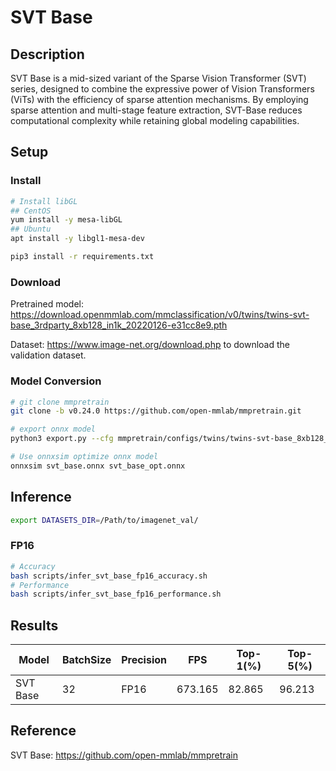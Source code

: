 # SVT Base

## Description

SVT Base is a mid-sized variant of the Sparse Vision Transformer (SVT) series, designed to combine the expressive power of Vision Transformers (ViTs) with the efficiency of sparse attention mechanisms. By employing sparse attention and multi-stage feature extraction, SVT-Base reduces computational complexity while retaining global modeling capabilities.

## Setup

### Install

```bash
# Install libGL
## CentOS
yum install -y mesa-libGL
## Ubuntu
apt install -y libgl1-mesa-dev

pip3 install -r requirements.txt
```

### Download

Pretrained model: <https://download.openmmlab.com/mmclassification/v0/twins/twins-svt-base_3rdparty_8xb128_in1k_20220126-e31cc8e9.pth>

Dataset: <https://www.image-net.org/download.php> to download the validation dataset.

### Model Conversion

```bash
# git clone mmpretrain
git clone -b v0.24.0 https://github.com/open-mmlab/mmpretrain.git

# export onnx model
python3 export.py --cfg mmpretrain/configs/twins/twins-svt-base_8xb128_in1k.py --weight twins-svt-base_3rdparty_8xb128_in1k_20220126-e31cc8e9.pth --output svt_base.onnx

# Use onnxsim optimize onnx model
onnxsim svt_base.onnx svt_base_opt.onnx
```

## Inference

```bash
export DATASETS_DIR=/Path/to/imagenet_val/
```

### FP16

```bash
# Accuracy
bash scripts/infer_svt_base_fp16_accuracy.sh
# Performance
bash scripts/infer_svt_base_fp16_performance.sh
```

## Results

| Model     | BatchSize | Precision | FPS      | Top-1(%) | Top-5(%) |
| ----------| --------- | --------- | -------- | -------- | -------- |
| SVT Base  | 32        | FP16      | 673.165  | 82.865   | 96.213   |

## Reference

SVT Base: <https://github.com/open-mmlab/mmpretrain>
